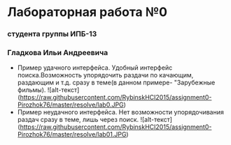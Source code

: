 # Лабораторная работа №0
###       студента группы ИПБ-13
###      Гладкова Ильи Андреевича
* Пример удачного интерфейса. Удобный интерфейс поиска.Возможность упорядочить раздачи по качающим, раздающим и т.д. сразу в теме(в данном примере- "Зарубежные фильмы).
  ![alt-текст] (https://raw.githubusercontent.com/RybinskHCI2015/assignment0-Pirozhok76/master/resolve/lab0.JPG)
* Пример неудачного интерфейса. Нет возможности упорядочивания раздач сразу в теме, лишь через поиск.
  ![alt-текст] (https://raw.githubusercontent.com/RybinskHCI2015/assignment0-Pirozhok76/master/resolve/lab01.JPG)
